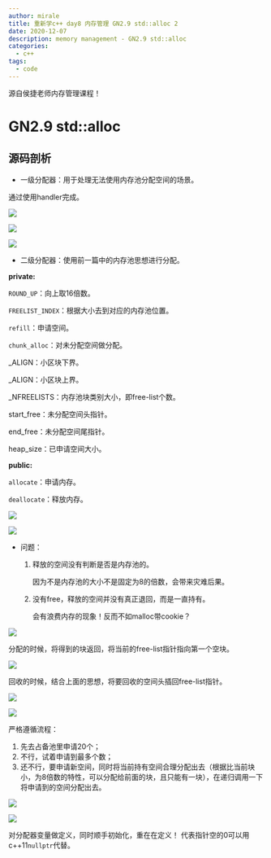 ```yaml
---
author: mirale
title: 重新学c++ day8 内存管理 GN2.9 std::alloc 2
date: 2020-12-07
description: memory management - GN2.9 std::alloc
categories:
  - c++
tags:
  - code
---
```


源自侯捷老师内存管理课程！

# GN2.9 std::alloc 

## 源码剖析

- 一级分配器：用于处理无法使用内存池分配空间的场景。

通过使用handler完成。

![](std_alloc_1.jpg)

![](std_alloc_2.jpg)

![](std_alloc_3.jpg)

- 二级分配器：使用前一篇中的内存池思想进行分配。

**private:**

`ROUND_UP`：向上取16倍数。

`FREELIST_INDEX`：根据大小去到对应的内存池位置。

`refill`：申请空间。

`chunk_alloc`：对未分配空间做分配。

_ALIGN：小区块下界。

_ALIGN：小区块上界。

_NFREELISTS：内存池块类别大小，即free-list个数。

start_free：未分配空间头指针。

end_free：未分配空间尾指针。

heap_size：已申请空间大小。

**public:**

`allocate`：申请内存。

`deallocate`：释放内存。

![](std_alloc_4.jpg)

![](std_alloc_5.jpg)

- 问题：

    1. 释放的空间没有判断是否是内存池的。

        因为不是内存池的大小不是固定为8的倍数，会带来灾难后果。

    2. 没有free，释放的空间并没有真正退回，而是一直持有。

        会有浪费内存的现象！反而不如malloc带cookie？

![](std_alloc_5_2.jpg)

分配的时候，将得到的块返回，将当前的free-list指针指向第一个空块。

![](std_alloc_5_3.jpg)

回收的时候，结合上面的思想，将要回收的空间头插回free-list指针。

![](std_alloc_6.jpg)

![](std_alloc_7.jpg)

严格遵循流程：

1. 先去占备池里申请20个；
2. 不行，试着申请到最多个数；
3. 还不行，要申请新空间，同时将当前持有空间合理分配出去（根据比当前块小，为8倍数的特性，可以分配给前面的块，且只能有一块），在递归调用一下将申请到的空间分配出去。

![](std_alloc_8.jpg)

![](std_alloc_9.jpg)

对分配器变量做定义，同时顺手初始化，重在在定义！
代表指针空的0可以用c++11`nullptr`代替。

